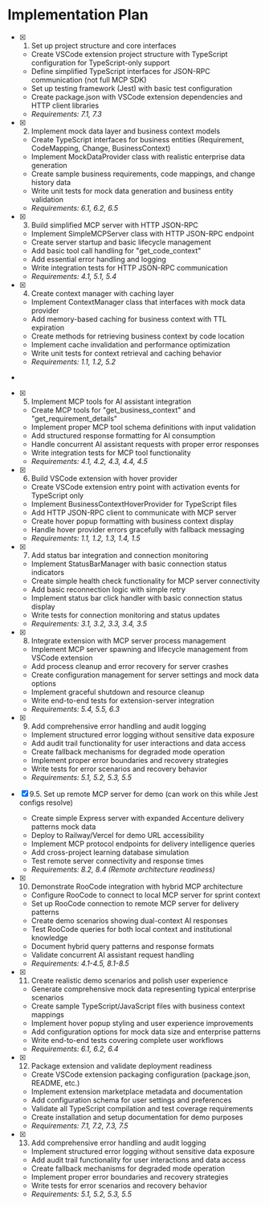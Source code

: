 # Implementation Plan

- [x] 1. Set up project structure and core interfaces

  - Create VSCode extension project structure with TypeScript configuration for TypeScript-only support
  - Define simplified TypeScript interfaces for JSON-RPC communication (not full MCP SDK)
  - Set up testing framework (Jest) with basic test configuration
  - Create package.json with VSCode extension dependencies and HTTP client libraries
  - _Requirements: 7.1, 7.3_

- [x] 2. Implement mock data layer and business context models

  - Create TypeScript interfaces for business entities (Requirement, CodeMapping, Change, BusinessContext)
  - Implement MockDataProvider class with realistic enterprise data generation
  - Create sample business requirements, code mappings, and change history data
  - Write unit tests for mock data generation and business entity validation
  - _Requirements: 6.1, 6.2, 6.5_

- [x] 3. Build simplified MCP server with HTTP JSON-RPC

  - Implement SimpleMCPServer class with HTTP JSON-RPC endpoint
  - Create server startup and basic lifecycle management
  - Add basic tool call handling for "get_code_context"
  - Add essential error handling and logging
  - Write integration tests for HTTP JSON-RPC communication
  - _Requirements: 4.1, 5.1, 5.4_

- [x] 4. Create context manager with caching layer

  - Implement ContextManager class that interfaces with mock data provider
  - Add memory-based caching for business context with TTL expiration
  - Create methods for retrieving business context by code location
  - Implement cache invalidation and performance optimization
  - Write unit tests for context retrieval and caching behavior
  - _Requirements: 1.1, 1.2, 5.2_

-

- [x] 5. Implement MCP tools for AI assistant integration

  - Create MCP tools for "get_business_context" and "get_requirement_details"
  - Implement proper MCP tool schema definitions with input validation
  - Add structured response formatting for AI consumption
  - Handle concurrent AI assistant requests with proper error responses
  - Write integration tests for MCP tool functionality
  - _Requirements: 4.1, 4.2, 4.3, 4.4, 4.5_

- [x] 6. Build VSCode extension with hover provider

  - Create VSCode extension entry point with activation events for TypeScript only
  - Implement BusinessContextHoverProvider for TypeScript files
  - Add HTTP JSON-RPC client to communicate with MCP server
  - Create hover popup formatting with business context display
  - Handle hover provider errors gracefully with fallback messaging
  - _Requirements: 1.1, 1.2, 1.3, 1.4, 1.5_

- [x] 7. Add status bar integration and connection monitoring

  - Implement StatusBarManager with basic connection status indicators
  - Create simple health check functionality for MCP server connectivity
  - Add basic reconnection logic with simple retry
  - Implement status bar click handler with basic connection status display
  - Write tests for connection monitoring and status updates
  - _Requirements: 3.1, 3.2, 3.3, 3.4, 3.5_

- [x] 8. Integrate extension with MCP server process management

  - Implement MCP server spawning and lifecycle management from VSCode extension
  - Add process cleanup and error recovery for server crashes
  - Create configuration management for server settings and mock data options
  - Implement graceful shutdown and resource cleanup
  - Write end-to-end tests for extension-server integration
  - _Requirements: 5.4, 5.5, 6.3_

- [x] 9. Add comprehensive error handling and audit logging

  - Implement structured error logging without sensitive data exposure
  - Add audit trail functionality for user interactions and data access
  - Create fallback mechanisms for degraded mode operation
  - Implement proper error boundaries and recovery strategies
  - Write tests for error scenarios and recovery behavior
  - _Requirements: 5.1, 5.2, 5.3, 5.5_

- [x] 9.5. Set up remote MCP server for demo (can work on this while Jest configs resolve)

  - Create simple Express server with expanded Accenture delivery patterns mock data
  - Deploy to Railway/Vercel for demo URL accessibility
  - Implement MCP protocol endpoints for delivery intelligence queries
  - Add cross-project learning database simulation
  - Test remote server connectivity and response times
  - _Requirements: 8.2, 8.4 (Remote architecture readiness)_

- [x] 10. Demonstrate RooCode integration with hybrid MCP architecture

  - Configure RooCode to connect to local MCP server for sprint context
  - Set up RooCode connection to remote MCP server for delivery patterns
  - Create demo scenarios showing dual-context AI responses
  - Test RooCode queries for both local context and institutional knowledge
  - Document hybrid query patterns and response formats
  - Validate concurrent AI assistant request handling
  - _Requirements: 4.1-4.5, 8.1-8.5_

- [x] 11. Create realistic demo scenarios and polish user experience

  - Generate comprehensive mock data representing typical enterprise scenarios
  - Create sample TypeScript/JavaScript files with business context mappings
  - Implement hover popup styling and user experience improvements
  - Add configuration options for mock data size and enterprise patterns
  - Write end-to-end tests covering complete user workflows
  - _Requirements: 6.1, 6.2, 6.4_

- [x] 12. Package extension and validate deployment readiness

  - Create VSCode extension packaging configuration (package.json, README, etc.)
  - Implement extension marketplace metadata and documentation
  - Add configuration schema for user settings and preferences
  - Validate all TypeScript compilation and test coverage requirements
  - Create installation and setup documentation for demo purposes
  - _Requirements: 7.1, 7.2, 7.3, 7.5_

- [x] 13. Add comprehensive error handling and audit logging

  - Implement structured error logging without sensitive data exposure
  - Add audit trail functionality for user interactions and data access
  - Create fallback mechanisms for degraded mode operation
  - Implement proper error boundaries and recovery strategies
  - Write tests for error scenarios and recovery behavior
  - _Requirements: 5.1, 5.2, 5.3, 5.5_
